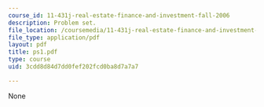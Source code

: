 ```yaml
---
course_id: 11-431j-real-estate-finance-and-investment-fall-2006
description: Problem set.
file_location: /coursemedia/11-431j-real-estate-finance-and-investment-fall-2006/3cdd8d84d7dd0fef202fcd0ba8d7a7a7_ps1.pdf
file_type: application/pdf
layout: pdf
title: ps1.pdf
type: course
uid: 3cdd8d84d7dd0fef202fcd0ba8d7a7a7

---
```

None